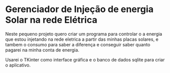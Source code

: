 # Gerenciador de Injeção de energia Solar na rede Elétrica

<p>Neste pequeno projeto quero criar um programa para controlar o a energia que estou injetando na rede eletrica a partir das minhas placas solares, e tambem o consumo para saber a diferença e conseguir saber quanto pagarei na minha conta de energia.</p>
<p>Usarei o TKinter como interface gráfica e o banco de dados sqlite para criar o aplicativo.</p>
